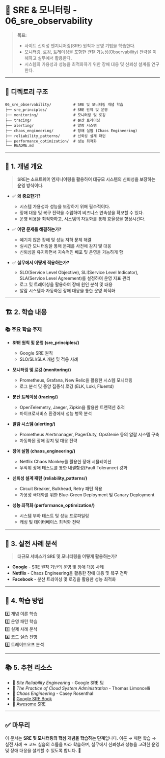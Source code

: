 # 📂 SRE & 모니터링 - 06_sre_observability

> **목표:**  
> - 사이트 신뢰성 엔지니어링(SRE) 원칙과 운영 기법을 학습한다.  
> - 모니터링, 로깅, 트레이싱을 포함한 관찰 가능성(Observability) 전략을 이해하고 실무에서 활용한다.  
> - 시스템의 가용성과 성능을 최적화하기 위한 장애 대응 및 신뢰성 설계를 연구한다.

---

## 📌 **디렉토리 구조**
```
06_sre_observability/          # SRE 및 모니터링 개념 학습
├── sre_principles/            # SRE 원칙 및 운영
├── monitoring/                # 모니터링 및 로깅
├── tracing/                   # 분산 트레이싱
├── alerting/                  # 알람 시스템
├── chaos_engineering/         # 장애 실험 (Chaos Engineering)
├── reliability_patterns/      # 신뢰성 설계 패턴
├── performance_optimization/  # 성능 최적화
└── README.md
```

---

## 📖 **1. 개념 개요**
> **SRE는 소프트웨어 엔지니어링을 활용하여 대규모 시스템의 신뢰성을 보장하는 운영 방식이다.**

- ✅ **왜 중요한가?**  
  - 시스템 가용성과 성능을 보장하기 위해 필수적이다.
  - 장애 대응 및 복구 전략을 수립하여 비즈니스 연속성을 확보할 수 있다.
  - 운영 비용을 최적화하고, 시스템의 자동화를 통해 효율성을 향상시킨다.

- ✅ **어떤 문제를 해결하는가?**  
  - 예기치 않은 장애 및 성능 저하 문제 해결
  - 실시간 모니터링을 통해 문제를 사전에 감지 및 대응
  - 신뢰성을 유지하면서 지속적인 배포 및 운영을 가능하게 함

- ✅ **실무에서 어떻게 적용하는가?**  
  - SLO(Service Level Objective), SLI(Service Level Indicator), SLA(Service Level Agreement)를 설정하여 운영 지표 관리
  - 로그 및 트레이싱을 활용하여 장애 원인 분석 및 대응
  - 알람 시스템과 자동화된 장애 대응을 통한 운영 최적화

---

## 🏗 **2. 학습 내용**
### 📚 주요 학습 주제
- **SRE 원칙 및 운영 (sre_principles/)**
  - Google SRE 원칙
  - SLO/SLI/SLA 개념 및 적용 사례

- **모니터링 및 로깅 (monitoring/)**
  - Prometheus, Grafana, New Relic을 활용한 시스템 모니터링
  - 로그 분석 및 중앙 집중식 로깅 (ELK, Loki, Fluentd)

- **분산 트레이싱 (tracing/)**
  - OpenTelemetry, Jaeger, Zipkin을 활용한 트랜잭션 추적
  - 마이크로서비스 환경에서 성능 병목 분석

- **알람 시스템 (alerting/)**
  - Prometheus Alertmanager, PagerDuty, OpsGenie 등의 알람 시스템 구축
  - 자동화된 장애 감지 및 대응 전략

- **장애 실험 (chaos_engineering/)**
  - Netflix Chaos Monkey를 활용한 장애 시뮬레이션
  - 무작위 장애 테스트를 통한 내결함성(Fault Tolerance) 강화

- **신뢰성 설계 패턴 (reliability_patterns/)**
  - Circuit Breaker, Bulkhead, Retry 패턴 적용
  - 가용성 극대화를 위한 Blue-Green Deployment 및 Canary Deployment

- **성능 최적화 (performance_optimization/)**
  - 시스템 부하 테스트 및 성능 프로파일링
  - 캐싱 및 데이터베이스 최적화 전략

---

## 🚀 **3. 실전 사례 분석**
> **대규모 서비스가 SRE 및 모니터링을 어떻게 활용하는가?**

- **Google** - SRE 원칙 기반의 운영 및 장애 대응 사례
- **Netflix** - Chaos Engineering을 활용한 장애 대응 및 복구 전략
- **Facebook** - 분산 트레이싱 및 로깅을 활용한 성능 최적화

---

## 🎯 **4. 학습 방법**
1️⃣ 개념 이론 학습  
2️⃣ 운영 패턴 학습  
3️⃣ 실제 사례 분석  
4️⃣ 코드 실습 진행  
5️⃣ 트레이드오프 분석  

---

## 📚 **5. 추천 리소스**
- 📖 _Site Reliability Engineering_ - Google SRE 팀  
- 📖 _The Practice of Cloud System Administration_ - Thomas Limoncelli  
- 📖 _Chaos Engineering_ - Casey Rosenthal  
- 📌 [Google SRE Book](https://sre.google/books/)  
- 📌 [Awesome SRE](https://github.com/dastergon/awesome-sre)  

---

## ✅ **마무리**
이 문서는 **SRE 및 모니터링의 핵심 개념을 학습하는 단계**입니다.
이론 → 패턴 학습 → 실전 사례 → 코드 실습의 흐름을 따라 학습하며,
실무에서 신뢰성과 성능을 고려한 운영 및 장애 대응을 설계할 수 있도록 합니다. 🚀

